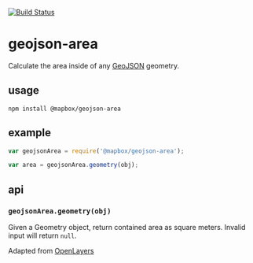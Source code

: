 [![Build Status](https://travis-ci.org/mapbox/geojson-area.png)](https://travis-ci.org/mapbox/geojson-area)

# geojson-area

Calculate the area inside of any [GeoJSON](http://geojson.org/) geometry.

## usage

    npm install @mapbox/geojson-area

## example

```js
var geojsonArea = require('@mapbox/geojson-area');

var area = geojsonArea.geometry(obj);
```

## api

### `geojsonArea.geometry(obj)`

Given a Geometry object, return contained area as square meters. Invalid input will return `null`.

Adapted from [OpenLayers](http://openlayers.org/)
